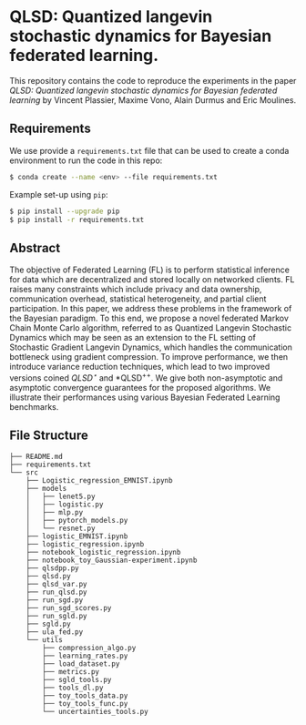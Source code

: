 # QLSD: Quantized langevin stochastic dynamics for Bayesian federated learning.

This repository contains the code to reproduce the experiments in the paper *QLSD: Quantized langevin stochastic dynamics for Bayesian federated learning* by Vincent Plassier, Maxime Vono, Alain Durmus and Eric Moulines.

## Requirements

We use provide a `requirements.txt` file that can be used to create a conda
environment to run the code in this repo:
```bash
$ conda create --name <env> --file requirements.txt
```

Example set-up using `pip`:
```bash
$ pip install --upgrade pip
$ pip install -r requirements.txt
```

## Abstract

The objective of Federated Learning (FL) is to perform statistical inference for data which are decentralized and stored locally on networked clients. FL raises many constraints which include privacy and data ownership, communication overhead, statistical heterogeneity, and partial client participation. In this paper, we address these problems in the framework of the Bayesian paradigm. To this end, we propose a novel federated Markov Chain Monte Carlo algorithm, referred to as Quantized Langevin Stochastic Dynamics which may be seen as an extension to the FL setting of Stochastic Gradient Langevin Dynamics, which handles the communication bottleneck using gradient compression. To improve performance, we then introduce variance reduction techniques, which lead to two improved versions coined *QLSD$^{\star}$* and *QLSD$^{++}$. We give both non-asymptotic and asymptotic convergence guarantees for the proposed algorithms.  We illustrate their performances using various Bayesian Federated Learning benchmarks.

## File Structure

```
├── README.md
├── requirements.txt
└── src
    ├── Logistic_regression_EMNIST.ipynb
    ├── models
    │   ├── lenet5.py
    │   ├── logistic.py
    │   ├── mlp.py
    │   ├── pytorch_models.py
    │   └── resnet.py
    ├── logistic_EMNIST.ipynb
    ├── logistic_regression.ipynb
    ├── notebook_logistic_regression.ipynb
    ├── notebook_toy_Gaussian-experiment.ipynb
    ├── qlsdpp.py
    ├── qlsd.py
    ├── qlsd_var.py
    ├── run_qlsd.py
    ├── run_sgd.py
    ├── run_sgd_scores.py
    ├── run_sgld.py
    ├── sgld.py
    ├── ula_fed.py
    └── utils
        ├── compression_algo.py
        ├── learning_rates.py
        ├── load_dataset.py
        ├── metrics.py
        ├── sgld_tools.py
        ├── tools_dl.py
        ├── toy_tools_data.py
        ├── toy_tools_func.py
        └── uncertainties_tools.py
```
